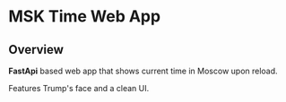 # MSK Time Web App

## Overview

**FastApi** based web app that shows current time in Moscow upon reload.

Features Trump's face and a clean UI.
